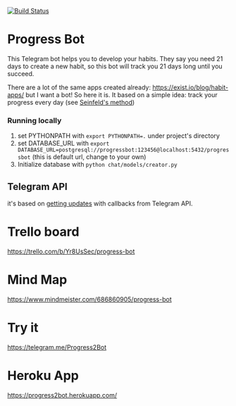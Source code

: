 [![Build Status](https://travis-ci.org/kiote/progressbot.svg?branch=master)](https://travis-ci.org/kiote/progressbot)

# Progress Bot

This Telegram bot helps you to develop your habits. They say you need 21 days to create a new habit, so this bot will track you 21 days long until you succeed. 

There are a lot of the same apps created already: https://exist.io/blog/habit-apps/ but I want a bot! So here it is. It based on a simple idea: track your progress every day (see [Seinfeld's method](http://lifehacker.com/281626/jerry-seinfelds-productivity-secret))

### Running locally

1. set PYTHONPATH with `export PYTHONPATH=.` under project's directory
2. set DATABASE_URL with `export DATABASE_URL=postgresql://progressbot:123456@localhost:5432/progressbot` (this is default url, change to your own)
3. Initialize database with `python chat/models/creator.py`

## Telegram API

it's based on [getting updates](https://core.telegram.org/bots/api#getting-updates) with callbacks from Telegram API.

# Trello board

https://trello.com/b/Yr8UsSec/progress-bot

# Mind Map

https://www.mindmeister.com/686860905/progress-bot

# Try it

https://telegram.me/Progress2Bot

# Heroku App

https://progress2bot.herokuapp.com/
